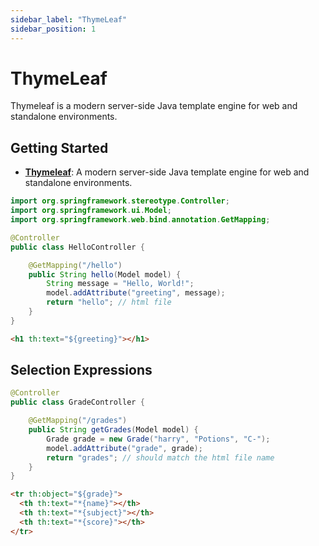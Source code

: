 ```yaml
---
sidebar_label: "ThymeLeaf"
sidebar_position: 1
---
```


# ThymeLeaf

Thymeleaf is a modern server-side Java template engine for web and standalone environments.

## Getting Started

- [**Thymeleaf**](https://mvnrepository.com/artifact/org.springframework.boot/spring-boot-starter-thymeleaf): A modern server-side Java template engine for web and standalone environments.

```java title="HelloController.java"
import org.springframework.stereotype.Controller;
import org.springframework.ui.Model;
import org.springframework.web.bind.annotation.GetMapping;

@Controller
public class HelloController {

    @GetMapping("/hello")
    public String hello(Model model) {
        String message = "Hello, World!";
        model.addAttribute("greeting", message);
        return "hello"; // html file
    }
}
```

```html title="hello.html"
<h1 th:text="${greeting}"></h1>
```

## Selection Expressions

```java
@Controller
public class GradeController {

    @GetMapping("/grades")
    public String getGrades(Model model) {
        Grade grade = new Grade("harry", "Potions", "C-");
        model.addAttribute("grade", grade);
        return "grades"; // should match the html file name
    }
}
```

```html
<tr th:object="${grade}">
  <th th:text="*{name}"></th>
  <th th:text="*{subject}"></th>
  <th th:text="*{score}"></th>
</tr>
```

